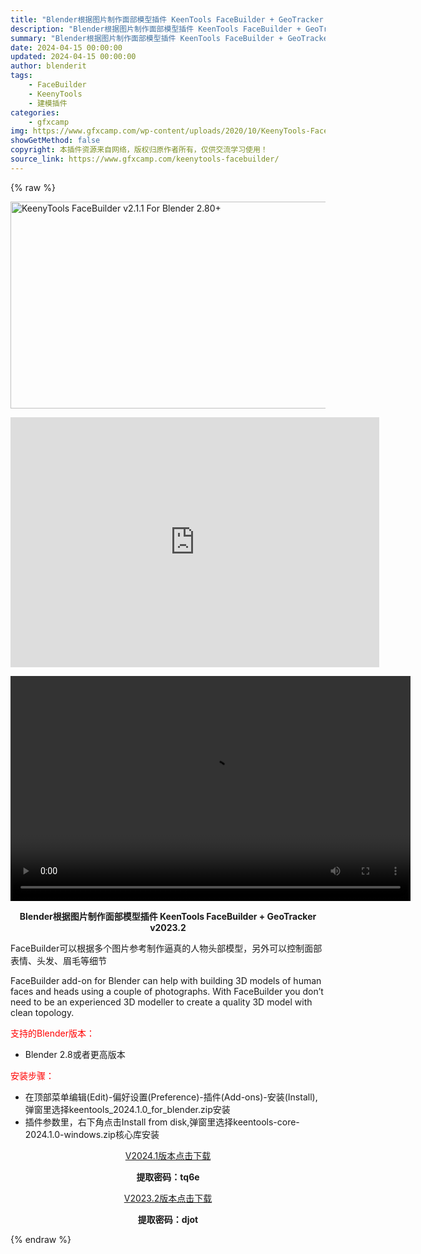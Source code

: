 ```yaml
---
title: "Blender根据图片制作面部模型插件 KeenTools FaceBuilder + GeoTracker V2024.1+V2023.2"
description: "Blender根据图片制作面部模型插件 KeenTools FaceBuilder + GeoTracker v2023.2 FaceBuilder可以根据多个图片参考制作逼真的人物头部模型，另外可以..."
summary: "Blender根据图片制作面部模型插件 KeenTools FaceBuilder + GeoTracker v2023.2 FaceBuilder可以根据多个图片参考制作逼真的人物头部模型，另外可以..."
date: 2024-04-15 00:00:00
updated: 2024-04-15 00:00:00
author: blenderit
tags: 
    - FaceBuilder
    - KeenyTools
    - 建模插件
categories:
    - gfxcamp
img: https://www.gfxcamp.com/wp-content/uploads/2020/10/KeenyTools-FaceBuilder-v2.1.1-For-Blender-2.80.jpg
showGetMethod: false
copyright: 本插件资源来自网络，版权归原作者所有，仅供交流学习使用！
source_link: https://www.gfxcamp.com/keenytools-facebuilder/
---
```


{% raw %}
<div><p><img decoding="async" class="aligncenter size-full wp-image-89623" src="https://www.gfxcamp.com/wp-content/uploads/2020/10/KeenyTools-FaceBuilder-v2.1.1-For-Blender-2.80.jpg" data-src="https://www.gfxcamp.com/wp-content/uploads/2020/10/KeenyTools-FaceBuilder-v2.1.1-For-Blender-2.80.jpg" alt="KeenyTools FaceBuilder v2.1.1 For Blender 2.80+" width="590" height="331" data-srcset="https://www.gfxcamp.com/wp-content/uploads/2020/10/KeenyTools-FaceBuilder-v2.1.1-For-Blender-2.80.jpg 590w, https://www.gfxcamp.com/wp-content/uploads/2020/10/KeenyTools-FaceBuilder-v2.1.1-For-Blender-2.80-150x84.jpg 150w, https://www.gfxcamp.com/wp-content/uploads/2020/10/KeenyTools-FaceBuilder-v2.1.1-For-Blender-2.80-160x90.jpg 160w, https://www.gfxcamp.com/wp-content/uploads/2020/10/KeenyTools-FaceBuilder-v2.1.1-For-Blender-2.80-437x245.jpg 437w" data-sizes="(max-width: 590px) 100vw, 590px"></p><p style="text-align: center;"><iframe loading="lazy" src="https://player.youku.com/embed/XNTk0NzczNjU5Mg==" width="590" height="400" frameborder="0" allowfullscreen="allowfullscreen"></iframe></p><p></p><center><div style="width: 640px;" class="wp-video"><!--[if lt IE 9]><script>document.createElement('video');</script><![endif]-->
<video class="wp-video-shortcode" id="video-89621-1" width="640" height="360" preload="true" controls="controls"><source type="video/mp4" src="http://cloud.video.taobao.com/play/u/null/p/1/e/6/t/1/423122155028.mp4?_=1"></source><a href="http://cloud.video.taobao.com/play/u/null/p/1/e/6/t/1/423122155028.mp4">http://cloud.video.taobao.com/play/u/null/p/1/e/6/t/1/423122155028.mp4</a></video></div></center><p style="text-align: center;"><strong>Blender根据图片制作面部模型插件 KeenTools FaceBuilder + GeoTracker v2023.2</strong></p><p style="text-align: left;">FaceBuilder可以根据多个图片参考制作逼真的人物头部模型，另外可以控制面部表情、头发、眉毛等细节</p><p style="text-align: left;">FaceBuilder add-on for Blender can help with building 3D models of human faces and heads using a couple of photographs. With FaceBuilder you don’t need to be an experienced 3D modeller to create a quality 3D model with clean topology.</p><p><span style="color: #ff0000;">支持的Blender版本：</span></p><ul>
<li>Blender 2.8或者更高版本</li>
</ul><p><span style="color: #ff0000;">安装步骤：</span></p><ul>
<li>在顶部菜单编辑(Edit)-偏好设置(Preference)-插件(Add-ons)-安装(Install),弹窗里选择keentools_2024.1.0_for_blender.zip安装</li>
<li>插件参数里，右下角点击Install from disk,弹窗里选择keentools-core-2024.1.0-windows.zip核心库安装</li>
</ul><p style="text-align: center;"><a class="maxbutton-3 maxbutton maxbutton-baidu" target="_blank" rel="noopener" href="https://pan.baidu.com/s/1W4FyPKs3-_CoqP3Z119tMg?pwd=tq6e"><span class="mb-text">V2024.1版本点击下载</span></a></p><p style="text-align: center;"><strong>提取密码：tq6e</strong></p><p style="text-align: center;"><a class="maxbutton-3 maxbutton maxbutton-baidu" target="_blank" rel="noopener" href="https://pan.baidu.com/s/1QxHTtTjet51xmtBstw_mig?pwd=djot"><span class="mb-text">V2023.2版本点击下载</span></a></p><p style="text-align: center;"><strong>提取密码：djot</strong></p></div>
<div style="display: none">gfxcamp</div>
{% endraw %}